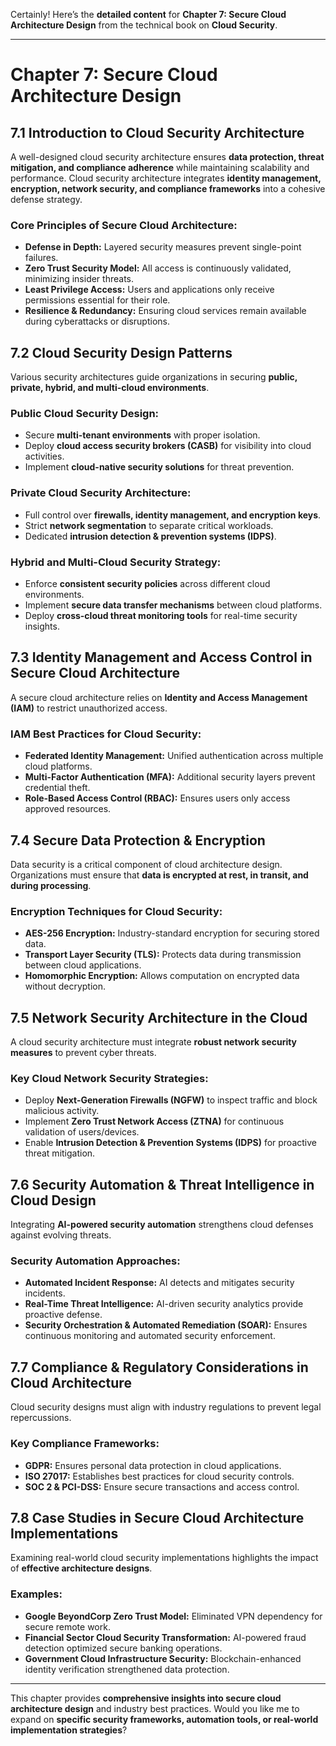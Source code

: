 Certainly! Here’s the **detailed content** for **Chapter 7: Secure Cloud Architecture Design** from the technical book on **Cloud Security**.

---

# **Chapter 7: Secure Cloud Architecture Design**  

## **7.1 Introduction to Cloud Security Architecture**  
A well-designed cloud security architecture ensures **data protection, threat mitigation, and compliance adherence** while maintaining scalability and performance. Cloud security architecture integrates **identity management, encryption, network security, and compliance frameworks** into a cohesive defense strategy.  

### **Core Principles of Secure Cloud Architecture:**  
- **Defense in Depth:** Layered security measures prevent single-point failures.  
- **Zero Trust Security Model:** All access is continuously validated, minimizing insider threats.  
- **Least Privilege Access:** Users and applications only receive permissions essential for their role.  
- **Resilience & Redundancy:** Ensuring cloud services remain available during cyberattacks or disruptions.  

## **7.2 Cloud Security Design Patterns**  
Various security architectures guide organizations in securing **public, private, hybrid, and multi-cloud environments**.  

### **Public Cloud Security Design:**  
- Secure **multi-tenant environments** with proper isolation.  
- Deploy **cloud access security brokers (CASB)** for visibility into cloud activities.  
- Implement **cloud-native security solutions** for threat prevention.  

### **Private Cloud Security Architecture:**  
- Full control over **firewalls, identity management, and encryption keys**.  
- Strict **network segmentation** to separate critical workloads.  
- Dedicated **intrusion detection & prevention systems (IDPS)**.  

### **Hybrid and Multi-Cloud Security Strategy:**  
- Enforce **consistent security policies** across different cloud environments.  
- Implement **secure data transfer mechanisms** between cloud platforms.  
- Deploy **cross-cloud threat monitoring tools** for real-time security insights.  

## **7.3 Identity Management and Access Control in Secure Cloud Architecture**  
A secure cloud architecture relies on **Identity and Access Management (IAM)** to restrict unauthorized access.  

### **IAM Best Practices for Cloud Security:**  
- **Federated Identity Management:** Unified authentication across multiple cloud platforms.  
- **Multi-Factor Authentication (MFA):** Additional security layers prevent credential theft.  
- **Role-Based Access Control (RBAC):** Ensures users only access approved resources.  

## **7.4 Secure Data Protection & Encryption**  
Data security is a critical component of cloud architecture design. Organizations must ensure that **data is encrypted at rest, in transit, and during processing**.  

### **Encryption Techniques for Cloud Security:**  
- **AES-256 Encryption:** Industry-standard encryption for securing stored data.  
- **Transport Layer Security (TLS):** Protects data during transmission between cloud applications.  
- **Homomorphic Encryption:** Allows computation on encrypted data without decryption.  

## **7.5 Network Security Architecture in the Cloud**  
A cloud security architecture must integrate **robust network security measures** to prevent cyber threats.  

### **Key Cloud Network Security Strategies:**  
- Deploy **Next-Generation Firewalls (NGFW)** to inspect traffic and block malicious activity.  
- Implement **Zero Trust Network Access (ZTNA)** for continuous validation of users/devices.  
- Enable **Intrusion Detection & Prevention Systems (IDPS)** for proactive threat mitigation.  

## **7.6 Security Automation & Threat Intelligence in Cloud Design**  
Integrating **AI-powered security automation** strengthens cloud defenses against evolving threats.  

### **Security Automation Approaches:**  
- **Automated Incident Response:** AI detects and mitigates security incidents.  
- **Real-Time Threat Intelligence:** AI-driven security analytics provide proactive defense.  
- **Security Orchestration & Automated Remediation (SOAR):** Ensures continuous monitoring and automated security enforcement.  

## **7.7 Compliance & Regulatory Considerations in Cloud Architecture**  
Cloud security designs must align with industry regulations to prevent legal repercussions.  

### **Key Compliance Frameworks:**  
- **GDPR:** Ensures personal data protection in cloud applications.  
- **ISO 27017:** Establishes best practices for cloud security controls.  
- **SOC 2 & PCI-DSS:** Ensure secure transactions and access control.  

## **7.8 Case Studies in Secure Cloud Architecture Implementations**  
Examining real-world cloud security implementations highlights the impact of **effective architecture designs**.  

### **Examples:**  
- **Google BeyondCorp Zero Trust Model:** Eliminated VPN dependency for secure remote work.  
- **Financial Sector Cloud Security Transformation:** AI-powered fraud detection optimized secure banking operations.  
- **Government Cloud Infrastructure Security:** Blockchain-enhanced identity verification strengthened data protection.  

---

This chapter provides **comprehensive insights into secure cloud architecture design** and industry best practices. Would you like me to expand on **specific security frameworks, automation tools, or real-world implementation strategies**?
